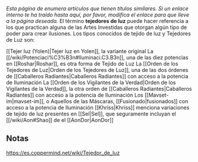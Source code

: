 *Esta página de  enumera artículos que tienen títulos similares.  Si un enlace interno te ha traído hasta aquí, por favor, modifica el enlace para que lleve a la página deseada.*
El término **tejedores de luz** puede hacer referencia a los que practican alguna de las Artes Investidas que otorgan algún tipo de poder para crear ilusiones. Los tipos conocidos de tejido de luz y Tejedores de Luz son:

[[Tejer luz (Yolen)\|Tejer luz en Yolen]], la variante original
La [[/wiki/Potenciaci%C3%B3n#Iluminaci.C3.B3n]], una de las diez potencias en [[Roshar\|Roshar]], es otra forma de Tejido de Luz
La [[Orden de los Tejedores de Luz\|Orden de los Tejedores de Luz]], una de las dos órdenes de [[Caballeros Radiantes\|Caballeros Radiantes]] con acceso a la potencia de Iluminación
La [[Orden de los Vigilantes de la Verdad\|Orden de los Vigilantes de la Verdad]], la otra orden de [[Caballeros Radiantes\|Caballeros Radiantes]] con acceso a la potencia de Iluminación
Los [[Mavset-im\|mavset-im]], o Aquellos de las Máscaras, [[Fusionado\|fusionados]] con acceso a la potencia de Iluminación
[[Khriss\|Khriss]] menciona variaciones de tejido de luz presentes en [[Sel\|Sel]], que seguramente incluyan el [[/wiki/Aon#Shao]] de el [[AonDor\|AonDor]]
## Notas



https://es.coppermind.net/wiki/Tejedor_de_luz